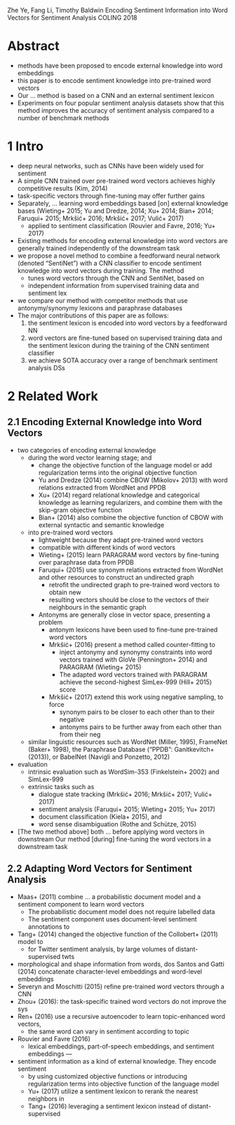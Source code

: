 Zhe Ye, Fang Li, Timothy Baldwin
Encoding Sentiment Information into Word Vectors for Sentiment Analysis
COLING 2018

# Abstract

* methods have been proposed to encode external knowledge into word embeddings
* this paper is to encode sentiment knowledge into pre-trained word vectors
* Our ... method is based on a CNN and an external sentiment lexicon
* Experiments on four popular sentiment analysis datasets show that
  this method improves the accuracy of sentiment analysis
  compared to a number of benchmark methods

# 1 Intro

* deep neural networks, such as CNNs have been widely used for sentiment
* A simple CNN trained over pre-trained word vectors
  achieves highly competitive results (Kim, 2014)
* task-specific vectors through fine-tuning may offer further gains
* Separately, ... learning word embeddings based [on] external knowledge bases
  (Wieting+ 2015; Yu and Dredze, 2014; Xu+ 2014; Bian+ 2014;
  Faruqui+ 2015; Mrkšić+ 2016; Mrkšić+ 2017; Vulić+ 2017)
  * applied to sentiment classification (Rouvier and Favre, 2016; Yu+ 2017)
* Existing methods for encoding external knowledge into word vectors are
  generally trained independently of the downstream task
* we propose a novel method to combine
  a feedforward neural network (denoted “SentiNet”) with a CNN classifier
  to encode sentiment knowledge into word vectors during training.  The method
  * tunes word vectors through the CNN and SentiNet, based on
  * independent information from supervised training data and sentiment lex
* we compare our method with competitor methods that use
  antonymy/synonymy lexicons and paraphrase databases
* The major contributions of this paper are as follows:
  1. the sentiment lexicon is encoded into word vectors by a feedforward NN
  1. word vectors are fine-tuned based on supervised training data and the
     sentiment lexicon during the training of the CNN sentiment classifier
  1. we achieve SOTA accuracy over a range of benchmark sentiment analysis DSs

# 2 Related Work

## 2.1 Encoding External Knowledge into Word Vectors

* two categories of encoding external knowledge
  * during the word vector learning stage; and
    * change the objective function of the language model
      or add regularization terms into the original objective function
    * Yu and Dredze (2014) combine CBOW (Mikolov+ 2013) with word relations
      extracted from WordNet and PPDB
    * Xu+ (2014) regard relational knowledge and categorical knowledge as
      learning regularizers, and combine them with the skip-gram objective
      function
    * Bian+ (2014) also combine the objective function of CBOW with external
      syntactic and semantic knowledge
  * into pre-trained word vectors
    * lightweight because they adapt pre-trained word vectors
    * compatible with different kinds of word vectors
    * Wieting+ (2015) learn PARAGRAM word vectors by fine-tuning over
      paraphrase data from PPDB
    * Faruqui+ (2015) use synonym relations extracted from WordNet and other
      resources to construct an undirected graph
      * retrofit the undirected graph to pre-trained word vectors to obtain new
      * resulting vectors should be close to the vectors of their neighbours in
        the semantic graph
    * Antonyms are generally close in vector space, presenting a problem
      * antonym lexicons have been used to fine-tune pre-trained word vectors
      * Mrkšić+ (2016) present a method called counter-fitting to 
        * inject antonymy and synonymy constraints into word vectors trained
          with GloVe (Pennington+ 2014) and PARAGRAM (Wieting+ 2015) 
        * The adapted word vectors trained with PARAGRAM achieve the
          second-highest SimLex-999 (Hill+ 2015) score
      * Mrkšić+ (2017) extend this work using negative sampling, to force
        * synonym pairs to be closer to each other than to their negative
        * antonyms pairs to be further away from each other than from their neg
  * similar linguistic resources such as WordNet (Miller, 1995), FrameNet
    (Baker+ 1998), the Paraphrase Database (“PPDB”: Ganitkevitch+ (2013)), or
    BabelNet (Navigli and Ponzetto, 2012)
* evaluation
  * intrinsic evaluation such as WordSim-353 (Finkelstein+ 2002) and SimLex-999
  * extrinsic tasks such as
    * dialogue state tracking (Mrkšić+ 2016; Mrkšić+ 2017; Vulić+ 2017)
    * sentiment analysis (Faruqui+ 2015; Wieting+ 2015; Yu+ 2017)
    * document classification (Kiela+ 2015), and
    * word sense disambiguation (Rothe and Schütze, 2015)
* [The two method above] both ... before applying word vectors in downstream
  Our method [during] fine-tuning the word vectors in a downstream task

## 2.2 Adapting Word Vectors for Sentiment Analysis

* Maas+ (2011) combine ... a probabilistic document model and a sentiment
  component to learn word vectors
  * The probabilistic document model does not require labelled data
  * The sentiment component uses document-level sentiment annotations to
* Tang+ (2014) changed the objective function of the Collobert+ (2011) model to
  * for Twitter sentiment analysis, by large volumes of distant-supervised twts
* morphological and shape information from words, dos Santos and Gatti (2014)
  concatenate character-level embeddings and word-level embeddings
* Severyn and Moschitti (2015) refine pre-trained word vectors through a CNN
* Zhou+ (2016): the task-specific trained word vectors do not improve the sys
* Ren+ (2016) use a recursive autoencoder to learn topic-enhanced word vectors,
  * the same word can vary in sentiment according to topic
* Rouvier and Favre (2016)
  * lexical embeddings, part-of-speech embeddings, and sentiment embeddings —
* sentiment information as a kind of external knowledge.  They encode sentiment
  * by using customized objective functions or introducing regularization terms
    into objective function of the language model
  * Yu+ (2017) utilize a sentiment lexicon to rerank the nearest neighbors in
  * Tang+ (2016) leveraging a sentiment lexicon instead of distant-supervised
